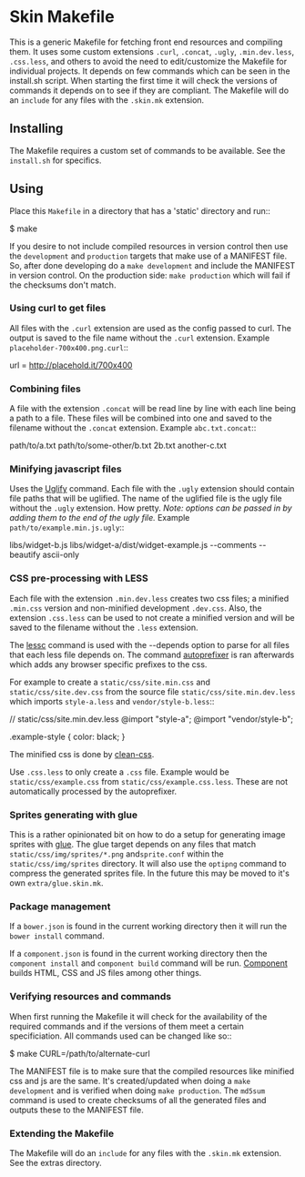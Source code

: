 # Skin Makefile

This is a generic Makefile for fetching front end resources and compiling
them.  It uses some custom extensions `.curl`, `.concat`, `.ugly`,
`.min.dev.less`, `.css.less`, and others to avoid the need to edit/customize
the Makefile for individual projects.  It depends on few commands which can
be seen in the install.sh script.  When starting the first time it will check
the versions of commands it depends on to see if they are compliant.  The
Makefile will do an `include` for any files with the `.skin.mk` extension.

## Installing

The Makefile requires a custom set of commands to be available. See the
`install.sh` for specifics. 

## Using

Place this `Makefile` in a directory that has a 'static' directory and run::

  $ make

If you desire to not include compiled resources in version control then use the
`development` and `production` targets that make use of a MANIFEST file. So,
after done developing do a `make development` and include the MANIFEST in
version control.  On the production side: `make production` which will fail if
the checksums don't match.

### Using curl to get files

All files with the `.curl` extension are used as the config passed to curl.
The output is saved to the file name without the `.curl` extension. Example
`placeholder-700x400.png.curl`:: 

  url = http://placehold.it/700x400

### Combining files

A file with the extension `.concat` will be read line by line with each line
being a path to a file. These files will be combined into one and saved to the
filename without the `.concat` extension.  Example `abc.txt.concat`::

  path/to/a.txt
  path/to/some-other/b.txt
  2b.txt
  another-c.txt

### Minifying javascript files

Uses the [Uglify](https://github.com/mishoo/UglifyJS2) command.  Each file with
the `.ugly` extension should contain file paths that will be uglified. The name
of the uglified file is the ugly file without the `.ugly` extension.  How
pretty.  *Note: options can be passed in by adding them to the end of the ugly
file.* Example `path/to/example.min.js.ugly`::

  libs/widget-b.js
  libs/widget-a/dist/widget-example.js
  --comments
  --beautify ascii-only 


### CSS pre-processing with LESS

Each file with the extension `.min.dev.less` creates two css files; a minified
`.min.css` version and non-minified development `.dev.css`.  Also, the
extension `.css.less` can be used to not create a minified version and will be
saved to the filename without the `.less` extension.

The [lessc](http://lesscss.org/) command is used with the --depends option to
parse for all files that each less file depends on.  The command
[autoprefixer](https://github.com/ai/autoprefixer-cli) is ran afterwards which adds
any browser specific prefixes to the css.

For example to create a `static/css/site.min.css` and `static/css/site.dev.css` from the
source file `static/css/site.min.dev.less` which imports `style-a.less` and
`vendor/style-b.less`::

  // static/css/site.min.dev.less
  @import "style-a";
  @import "vendor/style-b";

  .example-style {
    color: black;
  }

The minified css is done by [clean-css](https://www.npmjs.org/package/clean-css).

Use `.css.less` to only create a `.css` file. Example would be
`static/css/example.css` from `static/css/example.css.less`. These are not automatically
processed by the autoprefixer.

### Sprites generating with glue

This is a rather opinionated bit on how to do a setup for generating image
sprites with [glue](https://github.com/jorgebastida/glue/). The glue target
depends on any files that match `static/css/img/sprites/*.png` and`sprite.conf` within
the `static/css/img/sprites` directory. It will also use the `optipng` command to
compress the generated sprites file.  In the future this may be moved to it's
own `extra/glue.skin.mk`.

### Package management

If a `bower.json` is found in the current working directory then it will run
the `bower install` command.

If a `component.json` is found in the current working directory then the
`component install` and `component build` command will be run.
[Component](https://github.com/component/component) builds HTML, CSS and JS
files among other things.

### Verifying resources and commands

When first running the Makefile it will check for the availability of the
required commands and if the versions of them meet a certain specificiation.
All commands used can be changed like so::

  $ make CURL=/path/to/alternate-curl

The MANIFEST file is to make sure that the compiled resources like minified css
and js are the same.  It's created/updated when doing a `make development` and
is verified when doing `make production`. The `md5sum` command is used to
create checksums of all the generated files and outputs these to the MANIFEST
file.

### Extending the Makefile

The Makefile will do an `include` for any files with the `.skin.mk` extension.
See the extras directory.
